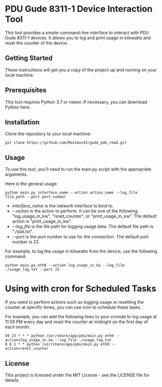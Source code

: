 # PDU Gude 8311-1 Device Interaction Tool
This tool provides a simple command-line interface to interact with PDU Gude 8311-1 devices. It allows you to log and print usage in kilowatts and reset the counter of the device.
## Getting Started

These instructions will get you a copy of the project up and running on your local machine.

## Prerequisites
This tool requires Python 3.7 or newer. If necessary, you can download Python here.

## Installation
Clone the repository to your local machine:

```git clone https://github.com/Maximus43/gude_pdu_read.git```

## Usage

To use this tool, you'll need to run the main.py script with the appropriate arguments.

Here is the general usage:

```python main.py interface_name --action action_name --log_file file_path --port port_number```

- *interface_name* is the network interface to bind to.
- *--action* is the action to perform. It can be one of the following: "log_usage_in_kw", "reset_counter", or "print_usage_in_kw". The default action is "print_usage_in_kw".
- *--log_file* is the file path for logging usage data. The default file path is "./stat.txt".
- *--port* is the port number to use for the connection. The default port number is 23

For example, to log the usage in kilowatts from the device, use the following command:

```python main.py eth0 --action log_usage_in_kw --log_file ./usage_log.txt --port 23```

# Using with cron for Scheduled Tasks

If you need to perform actions such as logging usage or resetting the counter at specific times, you can use cron to schedule these tasks.

For example, you can add the following lines to your crontab to log usage at 11:59 PM every day and reset the counter at midnight on the first day of each month:

```
59 23 * * * python /usr/share/app/pdu/main.py eth0 --action=log_usage_in_kw --log_file ./usage_log.txt
0 0 1 * * python /usr/share/app/pdu/main.py eth0 --action=reset_counter
```

## License

This project is licensed under the MIT License - see the LICENSE file for details.